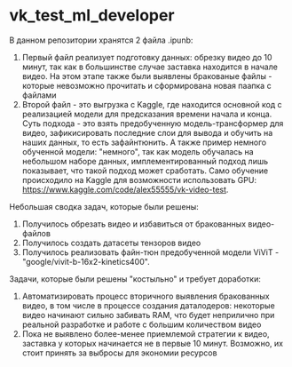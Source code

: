 # vk_test_ml_developer
В данном репозитории хранятся 2 файла .ipunb:
1. Первый файл реализует подготовку данных: обрезку видео до 10 минут, так как в большинстве случае заставка находится в начале видео. На этом этапе также были выявлены бракованые файлы - которые невозможно прочитать и сформирована новая паапка с файлами
2. Второй файл - это выгрузка с Kaggle, где находится основной код с реализацией модели для предсказания времени начала и конца. Суть подхода - это взять предобученную модель-трансформер для видео, зафикисировать последние слои для вывода и обучить на наших данных, то есть зафайнтюнить.
А также пример немного обученной модели: "немного", так как модель обучалась на небольшом наборе данных, имплементированный подход лишь показывает, что такой подход может сработать. Само обучение происходило на Kaggle для возможности использовать GPU: https://www.kaggle.com/code/alex55555/vk-video-test.

Небольшая сводка задач, которые были решены:
1. Получилось обрезать видео и избавиться от бракованных видео-файлов
2. Получилось создать датасеты тензоров видео
3. Получилось реализовать файн-тюн предобученной модели ViViT - "google/vivit-b-16x2-kinetics400".

Задачи, которые были решены "костыльно" и требует доработки:
1. Автоматизировать процесс вторичного выявления бракованных видео, в том числе в процессе создания даталодеров: некоторые видео начинают сильно забивать RAM, что будет неприлично при реальной разработке и работе с большим количеством видео
2. Пока не выявлено более-менее приемлемой стратегии к видео, заставка у которых начинается не в первые 10 минут. Возможно, их стоит принять за выбросы для экономии ресурсов



